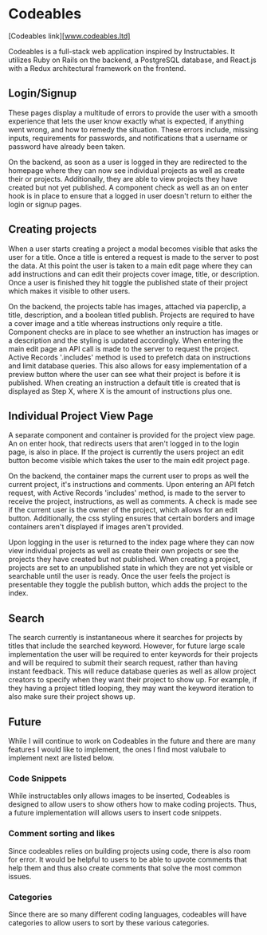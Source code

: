 
# Codeables

[Codeables link][www.codeables.ltd]

Codeables is a full-stack web application inspired by Instructables. It utilizes Ruby on Rails on the backend, a PostgreSQL database, and React.js with a Redux architectural framework on the frontend.

## Login/Signup

These pages display a multitude of errors to provide the user with a smooth experience that lets the user know exactly what is expected, if anything went wrong, and how to remedy the situation. These errors include, missing inputs, requirements for passwords, and notifications that a username or password have already been taken.

On the backend, as soon as a user is logged in they are redirected to the homepage where they can now see individual projects as well as create their or projects. Additionally, they are able to view projects they have created but not yet published. A component check as well as an on enter hook is in place to ensure that a logged in user doesn't return to either the login or signup pages.

## Creating projects

When a user starts creating a project a modal becomes visible that asks the user for a title. Once a title is entered a request is made to the server to post the data. At this point the user is taken to a main edit page where they can add instructions and can edit their projects cover image, title, or description. Once a user is finished they hit toggle the published state of their project which makes it visible to other users.

On the backend, the projects table has images, attached via paperclip, a title, description, and a boolean titled publish. Projects are required to have a cover image and a title whereas instructions only require a title. Component checks are in place to see whether an instruction has images or a description and the styling is updated accordingly. When entering the main edit page an API call is made to the server to request the project. Active Records '.includes' method is used to prefetch data on instructions and limit database queries. This also allows for easy implementation of a preview button where the user can see what their project is before it is published. When creating an instruction a default title is created that is displayed as Step X, where X is the amount of instructions plus one.

## Individual Project View Page

A separate component and container is provided for the project view page. An on enter hook, that redirects users that aren't logged in to the login page, is also in place. If the project is currently the users project an edit button become visible which takes the user to the main edit project page.


On the backend, the container maps the current user to props as well the current project, it's instructions and comments. Upon entering an API fetch request, with Active Records 'includes' method, is made to the server to receive the project, instructions, as well as comments. A check is made see if the current user is the owner of the project, which allows for an edit button. Additionally, the css styling ensures that certain borders and image containers aren't displayed if images aren't provided.


Upon logging in the user is returned to the index page where they can now view individual projects as well as create their own projects or see the projects they have created but not published. When creating a project, projects are set to an unpublished state in which they are not yet visible or searchable until the user is ready. Once the user feels the project is presentable they toggle the publish button, which adds the project to the index.


## Search

The search currently is instantaneous where it searches for projects by titles that include the searched keyword. However, for future large scale implementation the user will be required to enter keywords for their projects and will be required to submit their search request, rather than having instant feedback. This will reduce database queries as well as allow project creators to specify when they want their project to show up. For example, if they having a project titled looping, they may want the keyword iteration to also make sure their project shows up.


## Future

While I will continue to work on Codeables in the future and there are many features I would like to implement, the ones I find most valubale to implement next are listed below.

### Code Snippets
While instructables only allows images to be inserted, Codeables is designed to allow users to show others how to make coding projects. Thus, a future implementation will allows users to insert code snippets.

### Comment sorting and likes

Since codeables relies on building projects using code, there is also room for error. It would be helpful to users to be able to upvote comments that help them and thus also create comments that solve the most common issues.

### Categories

Since there are so many different coding languages, codeables will have categories to allow users to sort by these various categories.
